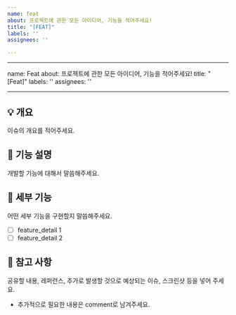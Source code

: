 ```yaml
---
name: feat
about: 프로젝트에 관한 모든 아이디어, 기능을 적어주세요!
title: "[FEAT]"
labels: ''
assignees: ''

---
```


---
name: Feat
about: 프로젝트에 관한 모든 아이디어, 기능을 적어주세요!
title: "[Feat]"
labels: ''
assignees: ''

---

## 💡 개요
이슈의 개요를 적어주세요.

## 🤩 기능 설명
개발할 기능에 대해서 말씀해주세요.

## 🍒 세부 기능
어떤 세부 기능을 구현할지 말씀해주세요.
- [ ] feature_detail 1
- [ ] feature_detail 2

## 📖 참고 사항
공유할 내용, 레퍼런스, 추가로 발생할 것으로 예상되는 이슈, 스크린샷 등을 넣어 주세요.
- 추가적으로 필요한 내용은 comment로 남겨주세요.
